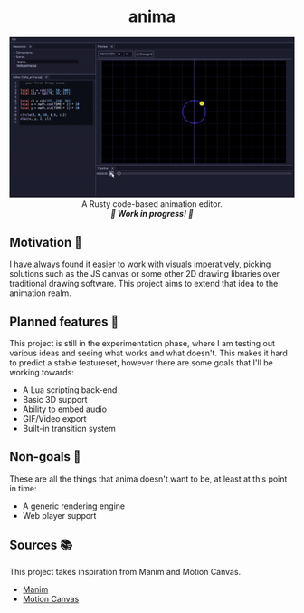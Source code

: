 <h1 align="center">anima</h1>
<p align="center"><img src="readme.gif"></img><br>A Rusty code-based animation editor.<br>
<i><b>🚧 Work in progress! 🚧</i></b>
</p>

## Motivation 🙌
I have always found it easier to work with visuals imperatively, picking solutions such as the JS canvas or some other 2D drawing libraries over traditional drawing software. This project aims to extend that idea to the animation realm.

## Planned features 🚀
This project is still in the experimentation phase, where I am testing out various ideas and seeing what works and what doesn't. This makes it hard to predict a stable featureset, however there are some goals that I'll be working towards:
- A Lua scripting back-end
- Basic 3D support
- Ability to embed audio
- GIF/Video export
- Built-in transition system

## Non-goals 🚀
These are all the things that anima doesn't want to be, at least at this point in time:
- A generic rendering engine
- Web player support

## Sources 📚
This project takes inspiration from Manim and Motion Canvas.
- [Manim](https://www.manim.community)
- [Motion Canvas](https://motioncanvas.io)
